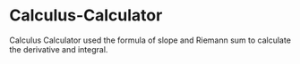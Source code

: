 # Calculus-Calculator
Calculus Calculator used the formula of slope and Riemann sum to calculate the derivative and integral. 
